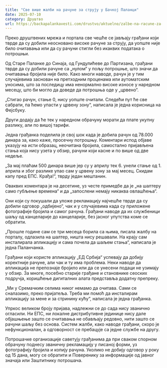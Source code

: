 ```yaml
---
title: "Све више жалби на рачуне за струју у Бачкој Паланци"
date: 2025-07-10
category: Друштво
url: https://backapalankavesti.com/drustvo/aktuelno/zalbe-na-racune-za-struju/
---
```


Преко друштвених мрежа и портала све чешће се јављају грађани који тврде да су добили неосновано високе рачуне за струју, да уопште није било очитавања или да су рачуни стигли без икаквих података о потрошњи.

Од Старе Паланке до Синаја, од Гундулићеве до Партизана, грађани тврде да су добили рачуне са „нулом“ у пољу потрошње, што значи да очитавања бројила није било. Како многи наводе, рачун је у тим случајевима заснован на претходним проценама или аутоматским уносима, што за последицу има ненормално високе износе у наредном месецу, што би могло да доведе да потрошња оде у „црвено“.

„Стигао рачун, стање 0, нису уопште очитали. Следећи пут ће све сабрати, па ћемо упасти у црвену зону“, написала је једна корисница на Фејсбуку.

Други додају да ће тек у наредном обрачуну морати да плате укупну разлику, али по вишој тарифи.

Једна грађанка поделила је свој шок када је добила рачун од 78.000 динара за, како каже, просечну потрошњу. Коментари испод објаве указују на исти образац, неочитана бројила, самостално пријављена стања која нису узета у обзир, рачуни који касне и по више од две недеље.

„За мај плаћам 500 динара више јер су у априлу тек 6. унели стање од 1. априла и због разлике упао сам у црвену зону за мај месец. Скидам капу пред ЕПС. Крађа!“, тврду један мештанин.

Оваквих коментара је на десетине, уз честе примедбе да је „на шалтеру само губљење времена“ и да „запослени немају никаква овлашћења“.

Они који су покушали да уложе рекламацију најчешће тврде да су добили одговор „одбијено“, чак и у случајевима када су приложене фотографије бројила и самог рачуна. Грађани наводе да их службеници шаљу од канцеларије до канцеларије, без јасног упутства коме се обратити.

„Прошле године сам се три месеца борила са њима, писала жалбу на порталу, одлазила на шалтер, ништа нису решавали. На крају сам инсталирала апликацију и сама почела да шаљем стања“, написала је једна Паланчанка.

Грађани који користе апликацију „ЕД Србија“ успевају да добију коректније рачуне, али чак и ту има проблема. Неки наводе да апликација не препознаје бројило или да се унесени подаци не узимају у обзир. За многе, посебно старије грађане и становнике сеоских подручја, коришћење дигиталних алата представља додатну препреку.

„Ми у Сремачким селима никог немамо да очитава. Сами се сналазимо, преко пријатеља. Треба ми помоћ да инсталирам апликацију за мене и за стринину кућу“, написала је једна грађанка.

Упркос великом броју пријава, надлежни се до сада нису званично огласили. Ни ЕПС, ни локалне дистрибутивне јединице нису дале објашњење зашто се очитавања не обављају редовно, нити зашто се рачуни шаљу без основа. Систем жалби, како наводе грађани, скоро је нефункционалан, а одговорност се пребацује са једне службе на другу.

Потрошачке организације саветују грађанима да при сваком спорном обрачуну поднесу званичну рекламацију у писаној форми, уз фотографију бројила и копију рачуна. Уколико не добију одговор у року од 15 дана, могу се обратити и Поверенику за информације од јавног значаја или Заштитнику потрошача.
